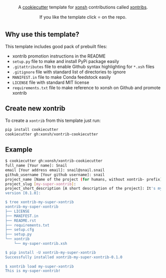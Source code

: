 <p align="center">
A <a href="https://github.com/audreyr/cookiecutter">cookiecutter</a> template for <a href="https://github.com/xonsh/xonsh">xonsh</a> contributions called <a href="https://xon.sh/xontribs.html">xontribs</a>.
</p>

<p align="center">  
If you like the template click ⭐ on the repo.
</p>

## Why use this template?

This template includes good pack of prebuilt files: 

* xontrib promotion instructions in the README 
* `setup.py` file to make and install PyPi package easily 
* `.gitattributes` file to enable Github syntax highlighting for `*.xsh` files
* `.gitignore` file with standard list of directories to ignore
* `MANIFEST.in` file to make Conda feedstock easily
* `LICENSE` file with standard MIT license
* `requirements.txt` file to make reference to xonsh on Github and promote xontrib

## Create new xontrib

To create a `xontrib` from this template just run:
```bash
pip install cookiecutter
cookiecutter gh:xonsh/xontrib-cookiecutter
```

## Example
```bash
$ cookiecutter gh:xonsh/xontrib-cookiecutter 
full_name [Your name]: Snail
email [Your address email]: snail@snail.snail
github_username [Your github username]: snail
project_name [Name of the project (for humans, without xontrib- prefix)]: my-super-xontrib
project_slug [my-super-xontrib]: 
project_short_description [A short description of the project]: It's my super xontrib!
version [0.1.0]: 

$ tree xontrib-my-super-xontrib
xontrib-my-super-xontrib
├── LICENSE
├── MANIFEST.in
├── README.rst
├── requirements.txt
├── setup.cfg
├── setup.py
└── xontrib
    └── my-super-xontrib.xsh

$ pip install -U xontrib-my-super-xontrib
Successfully installed xontrib-my-super-xontrib-0.1.0
  
$ xontrib load my-super-xontrib
This is my-super-xontrib!
```
